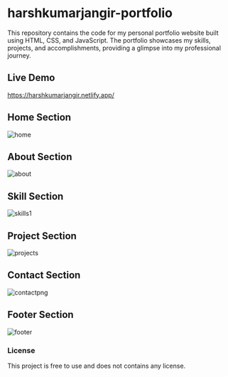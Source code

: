 # harshkumarjangir-portfolio
This repository contains the code for my personal portfolio website built using HTML, CSS, and JavaScript. The portfolio showcases my skills, projects, and accomplishments, providing a glimpse into my professional journey.

## Live Demo
https://harshkumarjangir.netlify.app/

## Home Section
![home](https://github.com/harshkumarjangir/harshkumarjangir-portfolio/assets/108256249/14f99c0d-31af-422c-91af-6361f799f34b)
## About Section
![about](https://github.com/harshkumarjangir/harshkumarjangir-portfolio/assets/108256249/791629bf-a2a9-4fc9-b274-938c0e851d9e)
## Skill Section
![skills1](https://github.com/harshkumarjangir/harshkumarjangir-portfolio/assets/108256249/caa11ad7-c09c-4c6d-80ff-8f913375b263)
## Project Section
![projects](https://github.com/harshkumarjangir/harshkumarjangir-portfolio/assets/108256249/d3f79ec7-6d37-44f5-bd26-f31944ff7fda)
## Contact Section
![contactpng](https://github.com/harshkumarjangir/harshkumarjangir-portfolio/assets/108256249/bb330abb-aca3-4cbf-92e3-1f12840d2a51)
## Footer Section
![footer](https://github.com/harshkumarjangir/harshkumarjangir-portfolio/assets/108256249/4a6ad682-5e41-41fe-8881-8d6616fb65ec)

### License
This project is free to use and does not contains any license.
